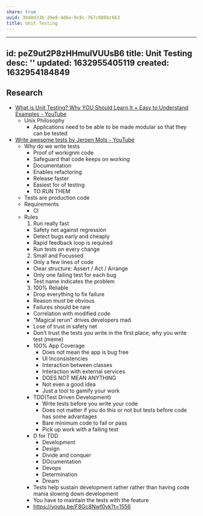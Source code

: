 ```yaml
---
share: true
uuid: 3b40d33b-20e8-4d6e-9c8c-767c688bc663
title: Unit Testing
---
```

---
id: peZ9ut2P8zHHmulVUUsB6
title: Unit Testing
desc: ''
updated: 1632955405119
created: 1632954184849
---

## Research

* [What is Unit Testing? Why YOU Should Learn It + Easy to Understand Examples - YouTube](https://www.youtube.com/watch?v=3kzHmaeozDI)
  * Unix Philosophy
    * Applications need to be able to be made modular so that they can be tested
* [Write awesome tests by Jeroen Mols - YouTube](https://www.youtube.com/watch?v=F8Gc8Nwf0yk)
  * Why do we write tests
    * Proof of workignm code
    * Safeguard that code keeps on working
    * Documentation
    * Enables refactoring
    * Release faster
    * Easiest for of testing
    * TO RUN THEM
  * Tests are production code
  * Requirements
    * CI
  * Rules
    1. Run really fast
      * Safety net against regression
      * Detect bugs early and cheaply
      * Rapid feedback loop is required
      * Run tests on every change
    2. Small and Focussed
      * Only a few lines of code
      * Clear structure: Assert / Act / Arrange
      * Only one failing test for each bug
      * Test name indicates the problem
    3. 100% Reliable
      * Drop everything to fix failure
      * Reason must be obvious
      * Failures should be rare
      * Correlation with modified code
      * "Magical rerun" drives developers mad
      * Lose of trust in safety net
    * Don't trust the tests you write in the first place, why you write test (meme)
    * 100% App Coverage
      * Does not mean the app is bug free
      * UI Inconsistencies
      * Interaction between classes
      * Interaction with external services
      * DOES NOT MEAN ANYTHING
      * Not even a good idea
      * Just a tool to gamify your work
    * TDD(Test Driven Development)
      * Write tests before you write your code
      * Does not matter if you do this or not but tests before code has some advantages
      * Bare minimum code to fail or pass
      * Pick up work with a failing test
    * D for TDD
      * Development
      * Design
      * Divide and conquer
      * DOcumentation
      * Devops
      * Determination
      * Dream
    * Tests help sustain development rather rather than having code mania slowing down development 
    * You have to maintain the tests with the feature
    * https://youtu.be/F8Gc8Nwf0yk?t=1556